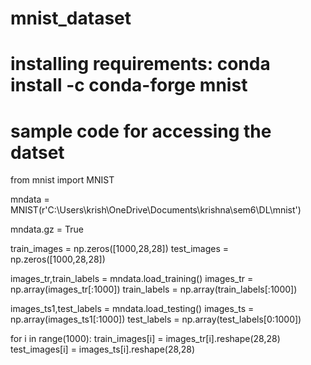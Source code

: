 # mnist_dataset


# installing requirements: conda install -c conda-forge mnist

# sample code for accessing the datset

from mnist import MNIST

mndata = MNIST(r'C:\Users\krish\OneDrive\Documents\krishna\sem6\DL\mnist')

mndata.gz = True

train_images = np.zeros([1000,28,28])
test_images = np.zeros([1000,28,28])


images_tr,train_labels = mndata.load_training()
images_tr = np.array(images_tr[:1000])
train_labels = np.array(train_labels[:1000])
    

images_ts1,test_labels = mndata.load_testing()
images_ts = np.array(images_ts1[:1000])
test_labels = np.array(test_labels[0:1000])


for i in range(1000):
    train_images[i] = images_tr[i].reshape(28,28) 
    test_images[i] = images_ts[i].reshape(28,28)
    

